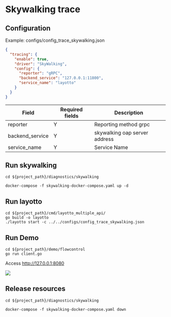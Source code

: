 # Skywalking trace 

## Configuration

Example: configs/config_trace_skywalking.json

````json
{
  "tracing": {
    "enable": true,
    "driver": "SkyWalking",
    "config": {
      "reporter": "gRPC",
      "backend_service": "127.0.0.1:11800",
      "service_name": "layotto"
    }
  }
}
````

| Field            | Required fields | Description  |
|------------------|-----|--------------------------|
| reporter         | Y   | Reporting method grpc               |
| backend_service  | Y   | skywalking oap server address |
| service_name     | Y   | Service Name                     |

## Run skywalking

````shell
cd ${project_path}/diagnostics/skywalking

docker-compose -f skywalking-docker-compose.yaml up -d
````

## Run layotto

````shell
cd ${project_path}/cmd/layotto_multiple_api/
go build -o layotto
./layotto start -c ../../configs/config_trace_skywalking.json
````

## Run Demo

````shell
cd ${project_path}/demo/flowcontrol
go run client.go
````

Access http://127.0.0.1:8080

![](../../../img/trace/sky.png)

## Release resources

````shell
cd ${project_path}/diagnostics/skywalking

docker-compose -f skywalking-docker-compose.yaml down
````